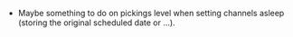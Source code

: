 - Maybe something to do on pickings level when setting channels asleep
  (storing the original scheduled date or ...).
